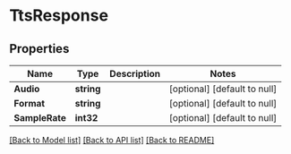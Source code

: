 # TtsResponse

## Properties
Name | Type | Description | Notes
------------ | ------------- | ------------- | -------------
**Audio** | **string** |  | [optional] [default to null]
**Format** | **string** |  | [optional] [default to null]
**SampleRate** | **int32** |  | [optional] [default to null]

[[Back to Model list]](../README.md#documentation-for-models) [[Back to API list]](../README.md#documentation-for-api-endpoints) [[Back to README]](../README.md)

